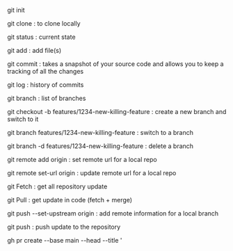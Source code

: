 git init

git clone <url of the repo> <folder where to clone the repo> : to clone locally

git status : current state

git add : add file(s)

git commit : takes a snapshot of your source code and allows you to keep a tracking of all the changes

git log : history of commits

git branch : list of branches

git checkout -b features/1234-new-killing-feature : create a new branch and switch to it

git branch features/1234-new-killing-feature : switch to a branch

git branch -d features/1234-new-killing-feature : delete a branch

git remote add origin <url> : set remote url for a local repo

git remote set-url origin <url> : update remote url for a local repo

git Fetch : get all repository update

git Pull : get update in code (fetch + merge)

git push --set-upstream origin <branch> : add remote information for a local branch

git push : push update to the repository

gh pr create --base main --head <branch> --title '<title>' --body '<description>' : create a pr to merge <branch> into main
